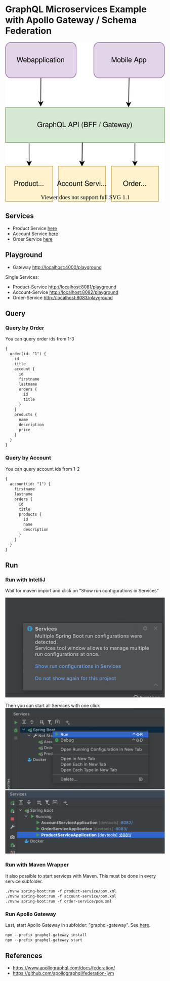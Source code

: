 # GraphQL Microservices Example with Apollo Gateway / Schema Federation #

![Graphql Microservice example](documentation/graphql-microservice-example.svg "Graphql Microservice example")

## Services ##

- Product Service [here](product-service/README.md)
- Account Service [here](account-service/README.md)
- Order Service [here](order-service/README.md)

## Playground  ##

- Gateway [http://localhost:4000/playground](http://localhost:4000/playground)

Single Services:

- Product-Service [http://localhost:8081/playground](http://localhost:8081/playground)
- Account-Service [http://localhost:8082/playground](http://localhost:8082/playground)
- Order-Service [http://localhost:8083/playground](http://localhost:8083/playground)

## Query ##

### Query by Order ###

You can query order ids from 1-3

```
{
  order(id: "1") {
    id
    title
    account {
      id
      firstname
      lastname
      orders {
        id
        title
      }
    }
    products {
      name
      description
      price
    }
  }
}
```

### Query by Account ###

You can query account ids from 1-2

```
{
  account(id: "1") {
    firstname
    lastname
    orders {
      id
      title
      products {
        id
        name
        description
      }
    }
  }
}
```

## Run ##

### Run with IntelliJ ###

Wait for maven import and click on "Show run configurations in Services"

![IntelliJ run](documentation/intellij-spring.png "IntelliJ run")

Then you can start all Services with one click
![IntelliJ run](documentation/intellij-run1.png "IntelliJ run")
![IntelliJ run](documentation/intellij-run2.png "IntelliJ run")

### Run with Maven Wrapper ###

It also possible to start services with Maven. This must be done in every service subfolder.

```
./mvnw spring-boot:run -f product-service/pom.xml
./mvnw spring-boot:run -f account-service/pom.xml
./mvnw spring-boot:run -f order-service/pom.xml
```

### Run Apollo Gateway ###

Last, start Apollo Gateway in subfolder: "graphql-gateway". See [here](graphql-gateway/README.md).

```
npm --prefix graphql-gateway install
npm --prefix graphql-gateway start
```

## References ##

- https://www.apollographql.com/docs/federation/
- https://github.com/apollographql/federation-jvm
